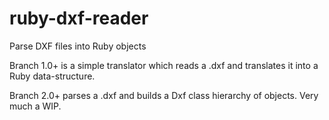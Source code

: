 ruby-dxf-reader
===============

Parse DXF files into Ruby objects

Branch 1.0+ is a simple translator which reads a .dxf and translates it into a Ruby data-structure.

Branch 2.0+ parses a .dxf and builds a Dxf class hierarchy of objects. Very much a WIP.
